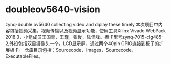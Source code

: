 # doubleov5640-vision
zynq-double ov5640 collecting video and diplay these  timely
本次项目中内容包括视频采集，视频传输以及视频显示功能，使用工具Xilinx Vivado WebPack 2018.3，小组成员王国青，王瑾，张俊，陆佳峰。板卡型号zynq-7015-clg485-2,外设包括双目摄像头一个，LCD显示屏，通过两个40pin GPIO连接到板子的扩展板卡。
仓库目录包括：Sourcecode，Images，Sourcecode，ExecutableFiles。

